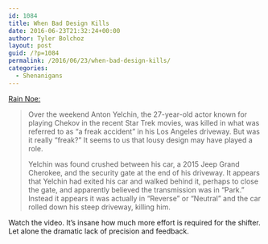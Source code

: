 ```yaml
---
id: 1084
title: When Bad Design Kills
date: 2016-06-23T21:32:24+00:00
author: Tyler Bolchoz
layout: post
guid: /?p=1084
permalink: /2016/06/23/when-bad-design-kills/
categories:
  - Shenanigans
---
```

[Rain Noe:](http://www.core77.com/posts/54026/When-Bad-UI-Design-Kills-Is-Poor-Shift-Lever-Design-to-Blame-for-Death-of-Star-Trek-Actor?utm_source=public_sidebar)

> Over the weekend Anton Yelchin, the 27-year-old actor known for playing Chekov in the recent Star Trek movies, was killed in what was referred to as &#8220;a freak accident&#8221; in his Los Angeles driveway. But was it really &#8220;freak?&#8221; It seems to us that lousy design may have played a role.
>
> Yelchin was found crushed between his car, a 2015 Jeep Grand Cherokee, and the security gate at the end of his driveway. It appears that Yelchin had exited his car and walked behind it, perhaps to close the gate, and apparently believed the transmission was in &#8220;Park.&#8221; Instead it appears it was actually in &#8220;Reverse&#8221; or &#8220;Neutral&#8221; and the car rolled down his steep driveway, killing him.

Watch the video. It&#8217;s insane how much more effort is required for the shifter. Let alone the dramatic lack of precision and feedback.
